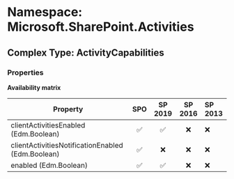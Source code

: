 # Namespace: Microsoft.SharePoint.Activities

## Complex Type: ActivityCapabilities

### Properties

**Availability matrix**

Property | SPO | SP 2019 | SP 2016 | SP 2013
----------|:---:|:-------:|:-------:|:-------
clientActivitiesEnabled (Edm.Boolean) | ✅ | ✅ | ❌ | ❌
clientActivitiesNotificationEnabled (Edm.Boolean) | ✅ | ❌ | ❌ | ❌
enabled (Edm.Boolean) | ✅ | ✅ | ❌ | ❌
